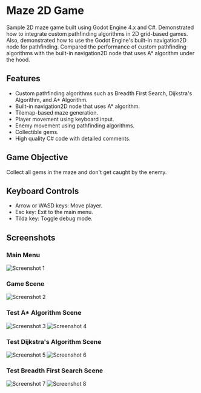 # Maze 2D Game
Sample 2D maze game built using Godot Engine 4.x and C#.
Demonstrated how to integrate custom pathfinding algorithms in 2D grid-based games.
Also, demonstrated how to use the Godot Engine's built-in navigation2D node for pathfinding.
Compared the performance of custom pathfinding algorithms with the built-in navigation2D node that uses A* algorithm under the hood.

## Features
- Custom pathfinding algorithms such as Breadth First Search, Dijkstra's Algorithm, and A* Algorithm.
- Built-in navigation2D node that uses A* algorithm.
- Tilemap-based maze generation.
- Player movement using keyboard input.
- Enemy movement using pathfinding algorithms.
- Collectible gems.
- High quality C# code with detailed comments.

## Game Objective
Collect all gems in the maze and don't get caught by the enemy.

## Keyboard Controls
- Arrow or WASD keys: Move player.
- Esc key: Exit to the main menu.
- Tilda key: Toggle debug mode.

## Screenshots
### Main Menu
![Screenshot 1](./screenshots/main-menu.png)

### Game Scene
![Screenshot 2](./screenshots/game-scene.png)

### Test A* Algorithm Scene
![Screenshot 3](./screenshots/a-star-1.png)
![Screenshot 4](./screenshots/a-star-2.png)

### Test Dijkstra's Algorithm Scene
![Screenshot 5](./screenshots/dijkstra-1.png)
![Screenshot 6](./screenshots/dijkstra-2.png)

### Test Breadth First Search Scene
![Screenshot 7](./screenshots/bfs-1.png)
![Screenshot 8](./screenshots/bfs-2.png)
